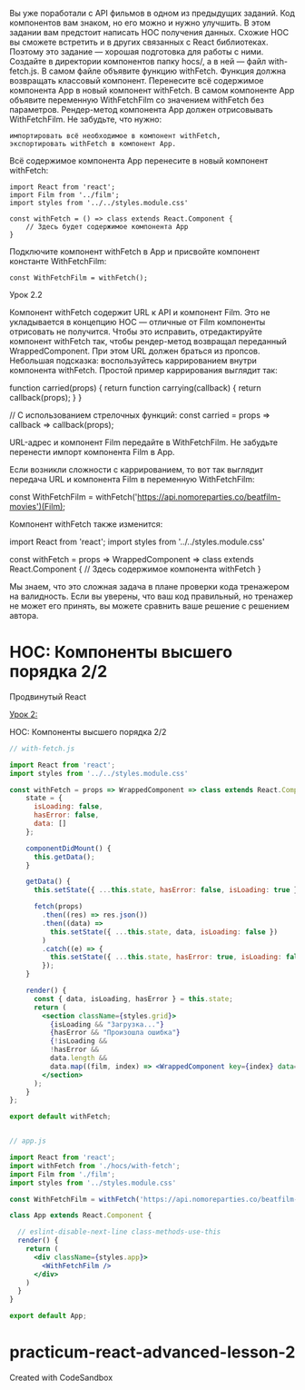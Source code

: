 Вы уже поработали с API фильмов в одном из предыдущих заданий. Код компонентов вам знаком, но его можно и нужно улучшить. В этом задании вам предстоит написать НОС получения данных. Схожие НОС вы сможете встретить и в других связанных с React библиотеках. Поэтому это задание — хорошая подготовка для работы с ними.
Создайте в директории компонентов папку 
    hocs/, а в ней — файл with-fetch.js.
В самом файле объявите функцию withFetch. Функция должна возвращать классовый компонент. Перенесите всё содержимое компонента App в новый компонент withFetch.
В самом компоненте App объявите переменную WithFetchFilm со значением withFetch без параметров. Рендер-метод компонента App должен отрисовывать WithFetchFilm.
Не забудьте, что нужно:

    импортировать всё необходимое в компонент withFetch,
    экспортировать withFetch в компонент App.

Всё содержимое компонента App перенесите в новый компонент withFetch:

    import React from 'react';
    import Film from '../film';
    import styles from '../../styles.module.css'

    const withFetch = () => class extends React.Component {
        // Здесь будет содержимое компонента App
    } 

Подключите компонент withFetch в App и присвойте компонент константе WithFetchFilm:

    const WithFetchFilm = withFetch(); 


Урок 2.2

Компонент withFetch содержит URL к API и компонент Film. Это не укладывается в концепцию НОС — отличные от Film компоненты отрисовать не получится.
Чтобы это исправить, отредактируйте компонент withFetch так, чтобы рендер-метод возвращал переданный WrappedComponent. При этом URL должен браться из пропсов.
Небольшая подсказка: воспользуйтесь каррированием внутри компонента withFetch. Простой пример каррирования выглядит так:

function carried(props) {
    return function carrying(callback) { 
        return callback(props);
    }
}

// С использованием стрелочных функций:
const carried = props => callback => callback(props); 

URL-адрес и компонент Film передайте в WithFetchFilm. Не забудьте перенести импорт компонента Film в App.

Если возникли сложности с каррированием, то вот так выглядит передача URL и компонента Film в переменную WithFetchFilm:

const WithFetchFilm = withFetch('https://api.nomoreparties.co/beatfilm-movies')(Film); 

Компонент withFetch также изменится:

import React from 'react';
import styles from '../../styles.module.css'

const withFetch = props => WrappedComponent => class extends React.Component {
    // Здесь содержимое компонента withFetch
} 

Мы знаем, что это сложная задача в плане проверки кода тренажером на валидность. Если вы уверены, что ваш код правильный, но тренажер не может его принять, вы можете сравнить ваше решение с решением автора.


# HOC: Компоненты высшего порядка 2/2

Продвинутый React

[Урок 2:](https://practicum.yandex.ru/trainer/react/lesson/a6f5d641-1cac-424f-a074-606baffb4cd1/task/d8a02f7a-0f73-43fb-af95-109a28ec7032/)

HOC: Компоненты высшего порядка 2/2

```jsx
// with-fetch.js

import React from 'react';
import styles from '../../styles.module.css'

const withFetch = props => WrappedComponent => class extends React.Component {
    state = {
      isLoading: false,
      hasError: false,
      data: []
    };

    componentDidMount() {
      this.getData();
    }

    getData() {
      this.setState({ ...this.state, hasError: false, isLoading: true });

      fetch(props)
        .then((res) => res.json())
        .then((data) =>
          this.setState({ ...this.state, data, isLoading: false })
        )
        .catch((e) => {
          this.setState({ ...this.state, hasError: true, isLoading: false });
        });
    }

    render() {
      const { data, isLoading, hasError } = this.state;
      return (
        <section className={styles.grid}>
          {isLoading && "Загрузка..."}
          {hasError && "Произошла ошибка"}
          {!isLoading &&
          !hasError &&
          data.length &&
          data.map((film, index) => <WrappedComponent key={index} data={film} />)}
        </section>
      );
    }
};

export default withFetch;
```

```jsx

// app.js

import React from 'react';
import withFetch from './hocs/with-fetch';
import Film from './film';
import styles from '../styles.module.css'

const WithFetchFilm = withFetch('https://api.nomoreparties.co/beatfilm-movies')(Film);

class App extends React.Component {

  // eslint-disable-next-line class-methods-use-this
  render() {
    return (
      <div className={styles.app}>
        <WithFetchFilm />
      </div>
    )
  }
}

export default App;
```


# practicum-react-advanced-lesson-2
Created with CodeSandbox
